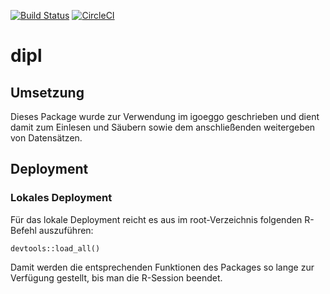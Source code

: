 [![Build Status](https://travis-ci.com/iGOEGGO/diplomprojekt.svg?token=sHpQspLqymz32HoPUpxz&branch=master)](https://travis-ci.com/iGOEGGO/diplomprojekt)
[![CircleCI](https://circleci.com/gh/iGOEGGO/dipl.svg?style=svg&circle-token=83b18c34b6f365dc697f4549d8b7ef07b51f54ce)](https://app.circleci.com/pipelines/github/iGOEGGO/dipl)


# dipl

## Umsetzung 

Dieses Package wurde zur Verwendung im igoeggo geschrieben und dient damit zum Einlesen und Säubern sowie dem anschließenden weitergeben von Datensätzen. 



## Deployment 

### Lokales Deployment 

Für das lokale Deployment reicht es aus im root-Verzeichnis folgenden R-Befehl auszuführen: 

```
devtools::load_all()
```

Damit werden die entsprechenden Funktionen des Packages so lange zur Verfügung gestellt, bis man die R-Session beendet. 